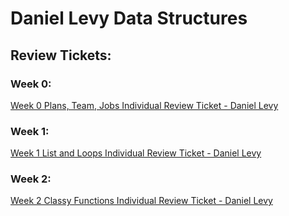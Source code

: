 # Daniel Levy Data Structures #

## Review Tickets: ##
### Week 0: ###
[Week 0 Plans, Team, Jobs Individual Review Ticket - Daniel Levy](https://github.com/danaylevy2004/danlevyrepo/issues/1)

### Week 1: ###
[Week 1 List and Loops Individual Review Ticket - Daniel Levy](https://github.com/danaylevy2004/danlevyrepo/issues/2)

### Week 2: ###
[Week 2 Classy Functions Individual Review Ticket - Daniel Levy](https://github.com/danaylevy2004/danlevyrepo/issues/3)
